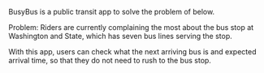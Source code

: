 BusyBus is a public transit app to solve the problem of below.

Problem: Riders are currently complaining the most about the bus stop at Washington and State, which has seven bus lines serving the stop.

With this app, users can check what the next arriving bus is and expected arrival time, so that they do not need to rush to the bus stop.